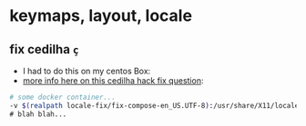 # keymaps, layout, locale

## fix cedilha `ç`

* I had to do this on my centos Box:
* [more info here on this cedilha hack fix question](http://unix.stackexchange.com/questions/7493/why-is-the-us-international-keyboard-layout-on-debian-different#comment211671_7687): 

```sh
# some docker container...
-v $(realpath locale-fix/fix-compose-en_US.UTF-8):/usr/share/X11/locale/en_US.UTF-8/Compose \
# blah blah...
```
